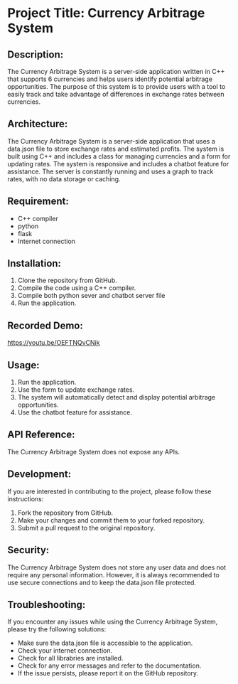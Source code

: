# Project Title: Currency Arbitrage System

## Description:
The Currency Arbitrage System is a server-side application written in C++ that supports 6 currencies and helps users identify potential arbitrage opportunities. The purpose of this system is to provide users with a tool to easily track and take advantage of differences in exchange rates between currencies.

## Architecture:
The Currency Arbitrage System is a server-side application that uses a data.json file to store exchange rates and estimated profits. The system is built using C++ and includes a class for managing currencies and a form for updating rates. The system is responsive and includes a chatbot feature for assistance. The server is constantly running and uses a graph to track rates, with no data storage or caching.

## Requirement:
- C++ compiler
- python
- flask
- Internet connection

## Installation:
1. Clone the repository from GitHub.
2. Compile the code using a C++ compiler.
3. Compile both python sever and chatbot server file
4. Run the application.

## Recorded Demo:
https://youtu.be/OEFTNQvCNik

## Usage:
1. Run the application.
2. Use the form to update exchange rates.
3. The system will automatically detect and display potential arbitrage opportunities.
4. Use the chatbot feature for assistance.

## API Reference:
The Currency Arbitrage System does not expose any APIs.

## Development:
If you are interested in contributing to the project, please follow these instructions:
1. Fork the repository from GitHub.
2. Make your changes and commit them to your forked repository.
3. Submit a pull request to the original repository.

## Security:
The Currency Arbitrage System does not store any user data and does not require any personal information. However, it is always recommended to use secure connections and to keep the data.json file protected.

## Troubleshooting:
If you encounter any issues while using the Currency Arbitrage System, please try the following solutions:
- Make sure the data.json file is accessible to the application.
- Check your internet connection.
- Check for all librabries are installed.
- Check for any error messages and refer to the documentation.
- If the issue persists, please report it on the GitHub repository.
